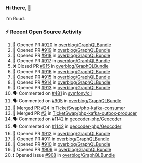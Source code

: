 ### Hi there, 👋

I'm Ruud.
 
### :zap: Recent Open Source Activity

<!--START_SECTION:activity-->
1. 💪 Opened PR [#920](https://github.com/overblog/GraphQLBundle/pull/920) in [overblog/GraphQLBundle](https://github.com/overblog/GraphQLBundle)
2. 💪 Opened PR [#919](https://github.com/overblog/GraphQLBundle/pull/919) in [overblog/GraphQLBundle](https://github.com/overblog/GraphQLBundle)
3. 💪 Opened PR [#918](https://github.com/overblog/GraphQLBundle/pull/918) in [overblog/GraphQLBundle](https://github.com/overblog/GraphQLBundle)
4. 💪 Opened PR [#917](https://github.com/overblog/GraphQLBundle/pull/917) in [overblog/GraphQLBundle](https://github.com/overblog/GraphQLBundle)
5. ❌ Closed PR [#915](https://github.com/overblog/GraphQLBundle/pull/915) in [overblog/GraphQLBundle](https://github.com/overblog/GraphQLBundle)
6. 💪 Opened PR [#916](https://github.com/overblog/GraphQLBundle/pull/916) in [overblog/GraphQLBundle](https://github.com/overblog/GraphQLBundle)
7. 💪 Opened PR [#915](https://github.com/overblog/GraphQLBundle/pull/915) in [overblog/GraphQLBundle](https://github.com/overblog/GraphQLBundle)
8. 💪 Opened PR [#914](https://github.com/overblog/GraphQLBundle/pull/914) in [overblog/GraphQLBundle](https://github.com/overblog/GraphQLBundle)
9. 💪 Opened PR [#913](https://github.com/overblog/GraphQLBundle/pull/913) in [overblog/GraphQLBundle](https://github.com/overblog/GraphQLBundle)
10. 🗣 Commented on [#481](https://github.com/symfony/cli/issues/481) in [symfony/cli](https://github.com/symfony/cli)
11. 🗣 Commented on [#905](https://github.com/overblog/GraphQLBundle/issues/905) in [overblog/GraphQLBundle](https://github.com/overblog/GraphQLBundle)
12. 🎉 Merged PR [#24](https://github.com/TicketSwap/php-kafka-consumer/pull/24) in [TicketSwap/php-kafka-consumer](https://github.com/TicketSwap/php-kafka-consumer)
13. 🎉 Merged PR [#3](https://github.com/TicketSwap/php-kafka-outbox-producer/pull/3) in [TicketSwap/php-kafka-outbox-producer](https://github.com/TicketSwap/php-kafka-outbox-producer)
14. 🗣 Commented on [#1142](https://github.com/geocoder-php/Geocoder/issues/1142) in [geocoder-php/Geocoder](https://github.com/geocoder-php/Geocoder)
15. 🗣 Commented on [#1142](https://github.com/geocoder-php/Geocoder/issues/1142) in [geocoder-php/Geocoder](https://github.com/geocoder-php/Geocoder)
16. 💪 Opened PR [#912](https://github.com/overblog/GraphQLBundle/pull/912) in [overblog/GraphQLBundle](https://github.com/overblog/GraphQLBundle)
17. 💪 Opened PR [#911](https://github.com/overblog/GraphQLBundle/pull/911) in [overblog/GraphQLBundle](https://github.com/overblog/GraphQLBundle)
18. 💪 Opened PR [#910](https://github.com/overblog/GraphQLBundle/pull/910) in [overblog/GraphQLBundle](https://github.com/overblog/GraphQLBundle)
19. 💪 Opened PR [#909](https://github.com/overblog/GraphQLBundle/pull/909) in [overblog/GraphQLBundle](https://github.com/overblog/GraphQLBundle)
20. ❗️ Opened issue [#908](https://github.com/overblog/GraphQLBundle/issues/908) in [overblog/GraphQLBundle](https://github.com/overblog/GraphQLBundle)
<!--END_SECTION:activity-->
